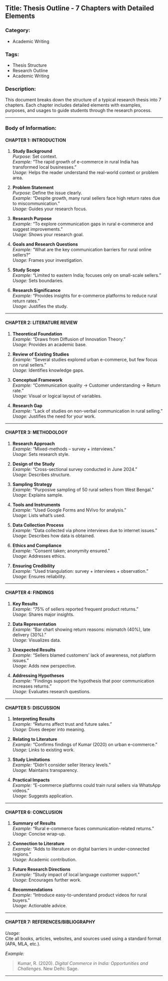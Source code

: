 ## Title: Thesis Outline - 7 Chapters with Detailed Elements

### Category:
- Academic Writing

### Tags:
- Thesis Structure
- Research Outline
- Academic Writing

### Description:
This document breaks down the structure of a typical research thesis into 7 chapters. Each chapter includes detailed elements with examples, purposes, and usages to guide students through the research process.

---

### Body of Information:

#### CHAPTER 1: INTRODUCTION
1. **Study Background**  
   *Purpose:* Set context.  
   *Example:* “The rapid growth of e-commerce in rural India has transformed local businesses.”  
   *Usage:* Helps the reader understand the real-world context or problem area.

2. **Problem Statement**  
   *Purpose:* Define the issue clearly.  
   *Example:* “Despite growth, many rural sellers face high return rates due to miscommunication.”  
   *Usage:* Guides your research focus.

3. **Research Purpose**  
   *Example:* “To explore communication gaps in rural e-commerce and suggest improvements.”  
   *Usage:* Shows your research goal.

4. **Goals and Research Questions**  
   *Example:* “What are the key communication barriers for rural online sellers?”  
   *Usage:* Frames your investigation.

5. **Study Scope**  
   *Example:* “Limited to eastern India; focuses only on small-scale sellers.”  
   *Usage:* Sets boundaries.

6. **Research Significance**  
   *Example:* “Provides insights for e-commerce platforms to reduce rural return rates.”  
   *Usage:* Justifies the study.

---

#### CHAPTER 2: LITERATURE REVIEW
1. **Theoretical Foundation**  
   *Example:* “Draws from Diffusion of Innovation Theory.”  
   *Usage:* Provides an academic base.

2. **Review of Existing Studies**  
   *Example:* “Several studies explored urban e-commerce, but few focus on rural sellers.”  
   *Usage:* Identifies knowledge gaps.

3. **Conceptual Framework**  
   *Example:* “Communication quality → Customer understanding → Return rate.”  
   *Usage:* Visual or logical layout of variables.

4. **Research Gap**  
   *Example:* “Lack of studies on non-verbal communication in rural selling.”  
   *Usage:* Justifies the need for your work.

---

#### CHAPTER 3: METHODOLOGY
1. **Research Approach**  
   *Example:* “Mixed-methods – survey + interviews.”  
   *Usage:* Sets research style.

2. **Design of the Study**  
   *Example:* “Cross-sectional survey conducted in June 2024.”  
   *Usage:* Describes structure.

3. **Sampling Strategy**  
   *Example:* “Purposive sampling of 50 rural sellers from West Bengal.”  
   *Usage:* Explains sample.

4. **Tools and Instruments**  
   *Example:* “Used Google Forms and NVivo for analysis.”  
   *Usage:* Lists what’s used.

5. **Data Collection Process**  
   *Example:* “Data collected via phone interviews due to internet issues.”  
   *Usage:* Describes how data is obtained.

6. **Ethics and Compliance**  
   *Example:* “Consent taken; anonymity ensured.”  
   *Usage:* Addresses ethics.

7. **Ensuring Credibility**  
   *Example:* “Used triangulation: survey + interviews + observation.”  
   *Usage:* Ensures reliability.

---

#### CHAPTER 4: FINDINGS
1. **Key Results**  
   *Example:* “75% of sellers reported frequent product returns.”  
   *Usage:* Shares major insights.

2. **Data Representation**  
   *Example:* “Bar chart showing return reasons: mismatch (40%), late delivery (30%).”  
   *Usage:* Visualizes data.

3. **Unexpected Results**  
   *Example:* “Sellers blamed customers’ lack of awareness, not platform issues.”  
   *Usage:* Adds new perspective.

4. **Addressing Hypotheses**  
   *Example:* “Findings support the hypothesis that poor communication increases returns.”  
   *Usage:* Evaluates research questions.

---

#### CHAPTER 5: DISCUSSION
1. **Interpreting Results**  
   *Example:* “Returns affect trust and future sales.”  
   *Usage:* Dives deeper into meaning.

2. **Relating to Literature**  
   *Example:* “Confirms findings of Kumar (2020) on urban e-commerce.”  
   *Usage:* Links to existing work.

3. **Study Limitations**  
   *Example:* “Didn’t consider seller literacy levels.”  
   *Usage:* Maintains transparency.

4. **Practical Impacts**  
   *Example:* “E-commerce platforms could train rural sellers via WhatsApp videos.”  
   *Usage:* Suggests application.

---

#### CHAPTER 6: CONCLUSION
1. **Summary of Results**  
   *Example:* “Rural e-commerce faces communication-related returns.”  
   *Usage:* Concise wrap-up.

2. **Connection to Literature**  
   *Example:* “Adds to literature on digital barriers in under-connected regions.”  
   *Usage:* Academic contribution.

3. **Future Research Directions**  
   *Example:* “Study impact of local language customer support.”  
   *Usage:* Encourages further work.

4. **Recommendations**  
   *Example:* “Introduce easy-to-understand product videos for rural buyers.”  
   *Usage:* Actionable advice.

---

#### CHAPTER 7: REFERENCES/BIBLIOGRAPHY
*Usage:*  
Cite all books, articles, websites, and sources used using a standard format (APA, MLA, etc.).

*Example:*  
> Kumar, R. (2020). *Digital Commerce in India: Opportunities and Challenges*. New Delhi: Sage.

---

